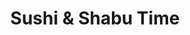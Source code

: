 ---
layout: place
title: "Sushi & Shabu Time"
permalink: /nevada/las-vegas/sushi-shabu-time.html
stateAbbr: NV
stateName: Nevada
cityName: Las Vegas
seo:
  name: "Sushi & Shabu Time"
  type: Restaurant
  links: http://sushitime.vegas/
description: "Looking for sushi in Las Vegas, Nevada? Check out Sushi & Shabu Time for a delightful Japanese dining experience. Enjoy a variety of sushi and other dishes i..."
place_id: ChIJP2pS7lTHyIARVXcWSggKJRc
photos:
  - name: >-
      places/ChIJP2pS7lTHyIARVXcWSggKJRc/photos/AeeoHcL_2ktScdmYV28aO_sW_zEGgHb30sQw_tVgqUz1thdCUIXPdWkAwd9cXWAEgjQeTkunLXejFtr-CuieatR9v0kps09hMmUAAypkdXhF0Q5iN3ec3qqLmxdlKCf2cD5Eijoq4ZDGO7hrVqdU9G-qyjmUV59U_fdpgxTuhxewHDT0YsaZ528MNEEuzy1m9JNMpYzl0SFTDcOxzdFndvqSbv1Yi7YzUdpUCZdhLVEcZBX3OzQZ_C8CEu0SzrEDysOAIJk070wte90RTmxRJ_Yf70RVTPmVifuVyISMuhPHhZkuo9Gf9bu2iRbgMSSBEOmlu6524r7t8J-M_klUr4af-w5mOyfLSfNdJNC0VfIqqGDZFEGfrfqdf2meiMqSeZDYmJw9moAmsyfybKgibKzShQUEbHiLYRRBPm3FR12EBes
    widthPx: 4800
    heightPx: 3200
    authorAttributions:
      - displayName: 박성원_sonia
        uri: https://maps.google.com/maps/contrib/116697751852538265983
        photoUri: >-
          https://lh3.googleusercontent.com/a-/ALV-UjU21JQH3xPoX6ln7rEw-UdLzPW1vt2E3enULydFup08H1Ze8LrRjA=s100-p-k-no-mo
    flagContentUri: >-
      https://www.google.com/local/imagery/report/?cb_client=maps_api_places.places_api&image_key=!1e10!2sCIHM0ogKEICAgICe3KulQQ&hl=en-US
    googleMapsUri: >-
      https://www.google.com/maps/place//data=!3m4!1e2!3m2!1sCIHM0ogKEICAgICe3KulQQ!2e10!4m2!3m1!1s0x80c8c754ee526a3f:0x17250a084a167755
  - name: >-
      places/ChIJP2pS7lTHyIARVXcWSggKJRc/photos/AeeoHcIqoIBKYL2kw5o24KUNA0ZIHnzv58ikBktcxsxnCxKa_balDVbZM8KQ9XzbYdrOoeW8eQq0rbq2a1A-hB6WGAKYkQlUZLEcaRTArfPW2BNEIOdbfEtXiz9IBLOtZ70dJjNMEsQ3V4mX93YYJ8ue1FDMLct3AxAROsLKr9k4bvzVx8Vbq3KTrmlpwVtJ96g9_NATIoDGu_QI2tTNOFIL5l3KPNYhNp4TOv2KrqC9E-UIe6FYC2GEufYDGvhqjpJVuCzA37yGEmKubYygQBXHDyQcNeWfLuK6ktmXKWJJe1YznQ
    widthPx: 1080
    heightPx: 829
    authorAttributions:
      - displayName: Sushi & Shabu Time
        uri: https://maps.google.com/maps/contrib/105422976107697505004
        photoUri: >-
          https://lh3.googleusercontent.com/a/ACg8ocILSO_d9xlcQzmuMRNYxq6G-jvwhfqAAh07WFeVkX1kgcklCw=s100-p-k-no-mo
    flagContentUri: >-
      https://www.google.com/local/imagery/report/?cb_client=maps_api_places.places_api&image_key=!1e10!2sAF1QipOhex30MCDQXEp56_UMW0B8_8wEdP2mHSAYNAF5&hl=en-US
    googleMapsUri: >-
      https://www.google.com/maps/place//data=!3m4!1e2!3m2!1sAF1QipOhex30MCDQXEp56_UMW0B8_8wEdP2mHSAYNAF5!2e10!4m2!3m1!1s0x80c8c754ee526a3f:0x17250a084a167755
  - name: >-
      places/ChIJP2pS7lTHyIARVXcWSggKJRc/photos/AeeoHcJRtYmwk7qHVZcNMQGcaBEKDRu12pKGDlm1VWtmtMgVN3NDScDPmnMKbHCST28cZ8pV6NlebzdGI6F5o38vConl2V-vXYhdS_XOWycrU1eH9R4kja6_Qfy-2Xifh6CISIg8bnBZBred-Bz5xkO_PZ5gHgedf3pNU-0OlLUqNToAC4TtvndSXiKYbFC5d_4q-LzWT2D1DXj-xQIPN9OL_W3BfiiIzpxcsDm2aNmKSIi32t0kThpmrWup-HejaEx_jUPwBBeaG10SqCvpvHshDU38AcNgzLGUPg5L7EuyLdXdGzsj09O0tsxI7bylGC9T6jV1k1gLsIVAOmOXY5pTzbei1gJ33whn4ozyolDrTzPoN9JBUt4OzpCWYJjCZA6NhAACllxZcyPKZ9Wo4twpBJB2E9lIyzRJ9yMRCelYtCp8WawV
    widthPx: 4032
    heightPx: 2268
    authorAttributions:
      - displayName: Sandra Fan
        uri: https://maps.google.com/maps/contrib/101008579170717792442
        photoUri: >-
          https://lh3.googleusercontent.com/a/ACg8ocIwgBvlrEBqKvGiYdDbBEbdUARklBowlLj1-7wPzI5T1881sWJW=s100-p-k-no-mo
    flagContentUri: >-
      https://www.google.com/local/imagery/report/?cb_client=maps_api_places.places_api&image_key=!1e10!2sCIHM0ogKEICAgID30KrLjQE&hl=en-US
    googleMapsUri: >-
      https://www.google.com/maps/place//data=!3m4!1e2!3m2!1sCIHM0ogKEICAgID30KrLjQE!2e10!4m2!3m1!1s0x80c8c754ee526a3f:0x17250a084a167755
  - name: >-
      places/ChIJP2pS7lTHyIARVXcWSggKJRc/photos/AeeoHcJkIik7LiIfgilAdFyoYWOoGLt_DuXgKqhbp30DFQAqi21cfAFisYQ9YW9RTe2M5cWh_38u6xG-EYRrUMWljWIPFZM-vN3FCKNxLKlnLCLArYRoDxT-jSoKrLTF1-7-p4wgBC2ae4NcJwbYapwaS_kld8RQh8qogZkACLLWP1QmL98Udfk2QGcBOc02ATCxV_eOAmBupWdAhm6XVtrCWkeQAiqe96OaSyZT5PkzLlPjS42blhMsMMukoeL2hnoAoGwsJ_zJ170ypfMNsEZGpfid0qzrBFeQT9lUwBV1EXcDxp0X070Gw3JWwAdB9cLYsVxrh-HuCkFqo26pWsyx8rd_D75jiHrdJlz6msVoYM_AYba7l46DXKPsSErpzdhZpf7vViH3VaXaw_hPEDEB3GuO8xH3GBy6seMW0Bdm6b-L_YBA
    widthPx: 3215
    heightPx: 2411
    authorAttributions:
      - displayName: Joanne Lin
        uri: https://maps.google.com/maps/contrib/105722559288465620558
        photoUri: >-
          https://lh3.googleusercontent.com/a-/ALV-UjVBnW73q8HFptVpwmu1cF1hHIVCh-k8CdmnTwnCrNkwNJ3RMa7LrA=s100-p-k-no-mo
    flagContentUri: >-
      https://www.google.com/local/imagery/report/?cb_client=maps_api_places.places_api&image_key=!1e10!2sCIHM0ogKEICAgID3sauyqQE&hl=en-US
    googleMapsUri: >-
      https://www.google.com/maps/place//data=!3m4!1e2!3m2!1sCIHM0ogKEICAgID3sauyqQE!2e10!4m2!3m1!1s0x80c8c754ee526a3f:0x17250a084a167755
  - name: >-
      places/ChIJP2pS7lTHyIARVXcWSggKJRc/photos/AeeoHcImx3sPE6fn9tERfq0wteuEbaX-0XofyYE3bCTiDdnqJZwGt-BSuRCrnQcxkUz-e0rIwsUlBq10WcNywai-IoPaLjZMfUEmKWmXbev12tgyq19ftZEwKe9PB23KAiOqYT6z4eRUEVp_jfvL1QE9zhlBiXBnSOnt4MvGG5yTNMASPfhdW5gtnZoYnG-qNGfgfeurzrXiXQGiGc7znIdLQXUgFuJrR7KyPuSBPFEXU9zbCSrvqudaejnjwSFGdajOmOIHR_d7j3NqqVjWtUWvu-JmSD9XWH-aAc-GiiBr-atazXAZYpkd56aE-WSkxCrUdA-982xEEtHlGX914F08gyfRXc9CyYMGjvvwKjTOZ1BuiwGYmkJHGm3iAtP9U1EV-7U14sBUbDTeleX1IYr4NZi_DlcSYAX9eIZ0FxeX1O0SCg
    widthPx: 3024
    heightPx: 4032
    authorAttributions:
      - displayName: Cassi Rubalcava
        uri: https://maps.google.com/maps/contrib/113557974073503266657
        photoUri: >-
          https://lh3.googleusercontent.com/a/ACg8ocJM-iiXpJsgyTuI-HXDUYhud3ZPN366Tz1tw5xjQBWfZs5tcQ=s100-p-k-no-mo
    flagContentUri: >-
      https://www.google.com/local/imagery/report/?cb_client=maps_api_places.places_api&image_key=!1e10!2sCIHM0ogKEICAgMDIjYX1Lw&hl=en-US
    googleMapsUri: >-
      https://www.google.com/maps/place//data=!3m4!1e2!3m2!1sCIHM0ogKEICAgMDIjYX1Lw!2e10!4m2!3m1!1s0x80c8c754ee526a3f:0x17250a084a167755
  - name: >-
      places/ChIJP2pS7lTHyIARVXcWSggKJRc/photos/AeeoHcKu3YRZC1484xLuCpBTVnqs4sLelapRtHsm9mDA9VyZssWyjitrXpthKMcWm5kIakxY_tR-ePBIWhR6E2gXQ_n6eB5zKjxj0pQ_9Y9PBM7tFDABVDJ2lK_r4JBeay-P1GAmbuDd9aiMLmbbirNIhhJDm4K8JPCJp00JJ296D-aqr-k97Uox-lE96A5zuVnDPIOp3XoLChk_P-B6fADgVyg6ZT4b8s9Ru-fXK1RMqDu_9ue5WEHdid30lpGGfQO4bCBklwtQs2m2xWm2nSB7Awoc7YdLc70Qehdi4ZIcJqNUolFP39HrjFS64o7ndx-wXE99k1A1V282ghhNlCe5WHVM7T_UU3c2vVxK4BFDHrPo1dXntvOCOXSAXeoTiS0giHJEhwnH3WGZ3QBwpjXu4b_Md1HuKH2TGug3-C1Ne_M
    widthPx: 4624
    heightPx: 3472
    authorAttributions:
      - displayName: Michael Wu PhD
        uri: https://maps.google.com/maps/contrib/105061099394492403376
        photoUri: >-
          https://lh3.googleusercontent.com/a-/ALV-UjXwdq0XBvy8sPQixE2K7PpSonX2HLNjOsKMAc_dLZVp26zMsnbtIA=s100-p-k-no-mo
    flagContentUri: >-
      https://www.google.com/local/imagery/report/?cb_client=maps_api_places.places_api&image_key=!1e10!2sCIHM0ogKEICAgIDXscW8cA&hl=en-US
    googleMapsUri: >-
      https://www.google.com/maps/place//data=!3m4!1e2!3m2!1sCIHM0ogKEICAgIDXscW8cA!2e10!4m2!3m1!1s0x80c8c754ee526a3f:0x17250a084a167755
  - name: >-
      places/ChIJP2pS7lTHyIARVXcWSggKJRc/photos/AeeoHcKeEhgbvhE0HfAlBQDE8xZT2qDNYj67Ky1AljjVYE8Ovs3d2JAMnBFoyZhJ2ucQbMp8KKRR0zHnAvdBvdRwVQ-4kD7ETtLx7OwfzNp3vo6itLlUNq3rdozzgviy5p9YfrDsYlRmJ1KQ96eAuQstmyoKpc4iLKpSN-Fih-xCWlmbGPekY1Wt0aOmWYZeTOdpeOklhQQGonMOuT2caFJX_8QV3rxHFfojz4msHADS8Vzp97SeKkeIp7QxRFAyoo5XrgipP_bAZzBT4DFjIny3qsdCstbmNEdphPRUX9GFuP_LjdBG7jn2CgTdteZPP7RTDL6i1EHyu7GuM4lp4C215Lupqnwi16T5Dm-R-f-0R-s7Nhb8LoNfF29WNUjv9F-qecomdZz8SJifUYmrp6vjHwRsGzMU9SVJqyPatBWXgR3UFvc
    widthPx: 4032
    heightPx: 3024
    authorAttributions:
      - displayName: alexander ham
        uri: https://maps.google.com/maps/contrib/107035288524922319573
        photoUri: >-
          https://lh3.googleusercontent.com/a/ACg8ocI-kmxLoG-lczXC2hdaiIqeeNYL88vzNlzXCWFMKdhX5Kt38g=s100-p-k-no-mo
    flagContentUri: >-
      https://www.google.com/local/imagery/report/?cb_client=maps_api_places.places_api&image_key=!1e10!2sCIHM0ogKEICAgIDXgf-TlwE&hl=en-US
    googleMapsUri: >-
      https://www.google.com/maps/place//data=!3m4!1e2!3m2!1sCIHM0ogKEICAgIDXgf-TlwE!2e10!4m2!3m1!1s0x80c8c754ee526a3f:0x17250a084a167755
  - name: >-
      places/ChIJP2pS7lTHyIARVXcWSggKJRc/photos/AeeoHcKKa28Ymcg9kgbk_0LNm8atP_f5jNble-GpHXV7vIUPtOD5rCruosurLHr7zEmBNdYcuYpuT3duw3QflOBZvY0I6Jeo8ZFG4XX8PkkxwnrN_rSiDxKeXqJZpzkc_BWzx7MeMR6DwfvJ2hXleRxtyOqYgTj7QdmmYHWxwNQp7R4_wZEvdlVxnQq7e8QtJ1yibxgQkiKIXmsgWIIkhNG4oSWda9oCtJv_ib272L51TcdqnP77Xcrk0g5HPTTIxTXKez5RZpE0lfOqEX_WRPL8r9qUe5XFIkst0q_WDJiir8RXCURRip_n8xdWRQx2EBV1kaWj0tNg4PRtsJPdLQdtycKtusl04gi8MJGbTGIVQmwf7KpjVdBYCWZPK7hUt09t6ApyC7AYrJjc8zdZFzg56EeOKz-eK_XlOVoVrWmBd1oOHBFg
    widthPx: 1920
    heightPx: 2560
    authorAttributions:
      - displayName: See Thao
        uri: https://maps.google.com/maps/contrib/110007255216759387143
        photoUri: >-
          https://lh3.googleusercontent.com/a-/ALV-UjX_fVvPdxix9LelfqDdZr_k5YZwwnjafPgMWxncY8IqmtQOdxZSIg=s100-p-k-no-mo
    flagContentUri: >-
      https://www.google.com/local/imagery/report/?cb_client=maps_api_places.places_api&image_key=!1e10!2sCIHM0ogKEICAgMDA6KPo-gE&hl=en-US
    googleMapsUri: >-
      https://www.google.com/maps/place//data=!3m4!1e2!3m2!1sCIHM0ogKEICAgMDA6KPo-gE!2e10!4m2!3m1!1s0x80c8c754ee526a3f:0x17250a084a167755
  - name: >-
      places/ChIJP2pS7lTHyIARVXcWSggKJRc/photos/AeeoHcLpw41aMWhLL6J_jtypWZp7ITZgvZf2SXlGFvVsC920LqP3PzyRICH0eIM8dOGMvjRjFh67PMbyruVoq59PEwL_ziOkd_NufYeAVUuAiN8W5fYqtbFVdvRUWucLj0GAxfadao_nvvUpNqw2YAKVmniXW214zQ0LNzb3zCbI93y2ZfdvrNQN11Ths2JOKQmaOq5l-4e2flvgbcnN8xJtHKQGNvDSWpf-yRHY_siZSsUwn_rBCxnfCQ__GgC8KHCkxVP9MKufb9gFne7MKG-unzkbsXlhS5QRP3dIfvwt_pof124y_iKudyGqUlc0R6au3d0LFepEjv4M3ZwT3jM4W4U9joo-5Dx1S9kp1topvOfHmwEFkmdMU3KJJztFVxMsni6oC2SoDclesQqcj4gJPFFa4Hl788HUPvJT9huhozmN5A
    widthPx: 3000
    heightPx: 4000
    authorAttributions:
      - displayName: Crystal Vargas
        uri: https://maps.google.com/maps/contrib/104914097077566162869
        photoUri: >-
          https://lh3.googleusercontent.com/a/ACg8ocJdlI5nuHbWuCwxfIvlNFaieX0ttgqTULwsk62dm2_SgpJedg=s100-p-k-no-mo
    flagContentUri: >-
      https://www.google.com/local/imagery/report/?cb_client=maps_api_places.places_api&image_key=!1e10!2sCIHM0ogKEICAgICzpN2KNg&hl=en-US
    googleMapsUri: >-
      https://www.google.com/maps/place//data=!3m4!1e2!3m2!1sCIHM0ogKEICAgICzpN2KNg!2e10!4m2!3m1!1s0x80c8c754ee526a3f:0x17250a084a167755
  - name: >-
      places/ChIJP2pS7lTHyIARVXcWSggKJRc/photos/AeeoHcIiePLJ-18TVSxobAoTXKpDNtKkxL9BEXV-2lyOzr_PWDclJhq6sslBydO-TblV_J9DNKFndNusdCjjRGf6FlgItuoCyY_eaLx2hcJIohe8sGxbE4jW-jZhGh3bBfqpZ4yCuG337rVKiI5D6kX9_6fCE76L6yvhOHo7JvAmmwiEY7IWz_KUtxfRFkjT25C5AXCvoIqOvfvX9uqVHPdP3ibnnumEpfb8CBD6Yx1GrbDDM9aIDWsyrd-arXXjmWbKEGDJQcAi9cWAzaMKLhoH-I9ozreMb6QN6fizyRY__O_X-CWforjqfL76x6XGeZ98BwwcD-EMTISzepcAq1EDTVOj1g2UmqCaRAy_oRnzkP-yfGj_vMhmBzaioWFs3tbbaa4zaSSIhsG9El3lFVRD5h4PG4qsrvDylfZEMBD2moFq9ZUr
    widthPx: 4032
    heightPx: 2268
    authorAttributions:
      - displayName: Margie Wu
        uri: https://maps.google.com/maps/contrib/111075477535125359245
        photoUri: >-
          https://lh3.googleusercontent.com/a/ACg8ocLqkYvdZaxMeaJEc3f5r3u8ep364M7vzl9kp6ET3kROjRt-BoE9=s100-p-k-no-mo
    flagContentUri: >-
      https://www.google.com/local/imagery/report/?cb_client=maps_api_places.places_api&image_key=!1e10!2sCIHM0ogKEICAgIDX3P2elAE&hl=en-US
    googleMapsUri: >-
      https://www.google.com/maps/place//data=!3m4!1e2!3m2!1sCIHM0ogKEICAgIDX3P2elAE!2e10!4m2!3m1!1s0x80c8c754ee526a3f:0x17250a084a167755
address: 4215 W Spring Mountain Rd, Las Vegas, NV 89102, USA
street: 4215 W Spring Mountain Rd
city: Las Vegas
state: NV
zip: '89102'
country: USA
neighborhood: null
latitude: '36.125447'
longitude: '-115.195806'
accessibility_options:
  wheelchairAccessibleParking: true
  wheelchairAccessibleEntrance: true
  wheelchairAccessibleRestroom: true
  wheelchairAccessibleSeating: true
business_status: OPERATIONAL
name: Sushi & Shabu Time
google_maps_links:
  directionsUri: >-
    https://www.google.com/maps/dir//''/data=!4m7!4m6!1m1!4e2!1m2!1m1!1s0x80c8c754ee526a3f:0x17250a084a167755!3e0
  placeUri: https://maps.google.com/?cid=1667750267729639253
  writeAReviewUri: >-
    https://www.google.com/maps/place//data=!4m3!3m2!1s0x80c8c754ee526a3f:0x17250a084a167755!12e1
  reviewsUri: >-
    https://www.google.com/maps/place//data=!4m4!3m3!1s0x80c8c754ee526a3f:0x17250a084a167755!9m1!1b1
  photosUri: >-
    https://www.google.com/maps/place//data=!4m3!3m2!1s0x80c8c754ee526a3f:0x17250a084a167755!10e5
primary_type: Sushi Restaurant
opening_hours:
  regular: null
  current: null
secondary_opening_hours:
  regular:
    weekdayDescriptions: null
    type: null
  current:
    weekdayDescriptions: null
    type: null
phone: (702) 202-0552
price_level: null
price_range: $30 &ndash; $50
rating: '4.7'
rating_count: 1574
website: http://sushitime.vegas/
reviews: null
parking_options: null
payment_options: null
allow_dogs: null
curbside_pickup: null
delivery: null
dine_in: null
good_for_children: null
good_for_groups: null
good_for_sports: null
live_music: null
menu_for_children: null
outdoor_seating: null
reservable: null
restroom: null
serves_beer: null
serves_breakfast: null
serves_brunch: null
serves_cocktails: null
serves_coffee: null
serves_dinner: null
serves_dessert: null
serves_lunch: null
serves_vegetarian_food: null
serves_wine: null
takeout: null
summary: null

---